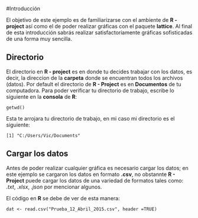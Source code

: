 #Introducción

El objetivo de este ejemplo es de familiarizarse con el ambiente de **R - project** así como el de poder realizar gráficas con el paquete **lattice**. Al final de esta introducción sabrás realizar satisfactoriamente gráficas sofisticadas de una forma muy sencilla.

## Directorio

El directorio en **R - project** es en donde tu decides trabajar con los datos, es decir, la direccion de la **carpeta** donde se encuentran todos los archivos (datos). Por default el directorio de **R - Project** es en **Documentos** de tu computadora. Para poder verificar tu directorio de trabajo, escribe lo siguiente en la **consola** de **R**:

````{r}
getwd()
````
Esta te arrojara tu directorio de trabajo, en mi caso mi directorio es el siguiente:

````{r}
[1] "C:/Users/Vic/Documents"
````

## Cargar los datos

Antes de poder realizar cualquier gráfica es necesario cargar los datos; en este ejemplo se cargaron los datos en formato **.csv**, no obstannte **R - Project** puede cargar los datos de una variedad de formatos tales como: *.txt*, *.xlsx*, *.json* por mencionar algunos.

El código en **R** se debe de ver de esta manera:

````{r}
dat <- read.csv("Prueba_12_Abril_2015.csv", header =TRUE)
````
